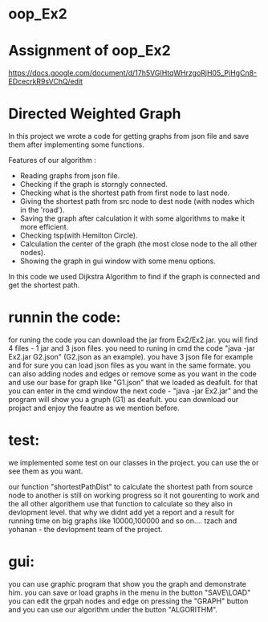 # oop_Ex2
# Assignment of oop_Ex2
https://docs.google.com/document/d/17h5VGIHtqWHrzgoRjH05_PjHgCn8-EDcecrkR9sVChQ/edit
# Directed Weighted Graph
In this project we wrote a code for getting graphs from json file and save them after implementing some functions.

Features of our algorithm :
- Reading graphs from json file.
- Checking if the graph is storngly connected.
- Checking what is the shortest path from first node to last node.
- Giving the shortest path from src node to dest node (with nodes which in the 'road').
- Saving the graph after calculation it with some algorithms to make it more efficient. 
- Checking tsp(with Hemilton Circle).
- Calculation the center of the graph (the most close node to the all other nodes).
- Showing the graph in gui window with some menu options.

In this code we used Dijkstra Algorithm to find if the graph is connected and get the shortest path.

# runnin the code:
for runing the code you can download the jar from Ex2/Ex2.jar. you will find 4 files - 1 jar and 3 json files.
you need to runing in cmd the code "java -jar Ex2.jar G2.json" (G2.json as an example).
you have 3 json file for example and for sure you can load json files as you want in the same formate.
you can also adding nodes and edges or remove some as you want in the code and use our base for graph like "G1.json" that we loaded as deafult.
for that you can enter in the cmd window the next code  - "java -jar Ex2.jar" and the program will show you a gruph (G1) as deafult.
you can download our projact and enjoy the feautre as we mention before.

# test:
we implemented some test on our classes in the project. you can use the or see them as you want.

our function "shortestPathDist" to calculate the shortest path from source node to another is still on working progress so it not gourenting to work and the all other algorithem use that function to calculate so they also in devlopment level.
that why we didnt add yet a report and a result for running time on big graphs like 10000,100000 and so on....
tzach and yohanan - the devlopment team of the project.

# gui:
you can use graphic program that show you the graph and demonstrate him.
you can save or load graphs in the menu in the button "SAVE\LOAD"
you can edit the grpah nodes and edge on pressing the "GRAPH" button
and you can use our algorithm under the button "ALGORITHM". 
